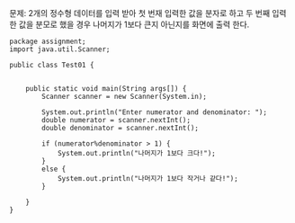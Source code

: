문제: 2개의 정수형 데이터를 입력 받아 첫 번재 입력한 값을 분자로 하고 두 번째 입력한 값을 분모로 했을 경우 나머지가 1보다 큰지 아닌지를 화면에 출력 한다.

```
package assignment;
import java.util.Scanner;

public class Test01 {


    public static void main(String args[]) {
        Scanner scanner = new Scanner(System.in);

        System.out.println("Enter numerator and denominator: ");
        double numerator = scanner.nextInt();
        double denominator = scanner.nextInt();

        if (numerator%denominator > 1) {
            System.out.println("나머지가 1보다 크다!");
        }
        else {
            System.out.println("나머지가 1보다 작거나 같다!");
        }

    }
}
```
